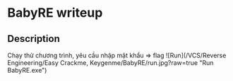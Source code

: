 # BabyRE writeup
## Description
Chạy thử chương trình, yêu cầu nhập mật khẩu => flag
![Run](/VCS/Reverse Engineering/Easy Crackme, Keygenme/BabyRE/run.jpg?raw=true "Run BabyRE.exe")
